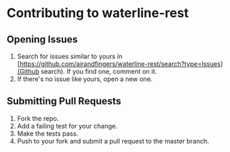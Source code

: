 # Contributing to waterline-rest

## Opening Issues

1. Search for issues similar to yours in [https://github.com/airandfingers/waterline-rest/search?type=Issues](Github search). If you find one, comment on it.
2. If there's no issue like yours, open a new one.

## Submitting Pull Requests

1. Fork the repo.
2. Add a failing test for your change.
3. Make the tests pass.
4. Push to your fork and submit a pull request to the master branch.